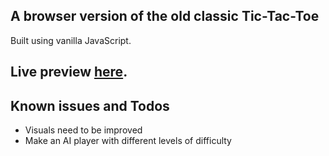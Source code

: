 ## A browser version of the old classic Tic-Tac-Toe

Built using vanilla JavaScript.

## Live preview <a href="https://galzmarc.github.io/tic-tac-toe/">here</a>.

## Known issues and Todos

- Visuals need to be improved
- Make an AI player with different levels of difficulty
